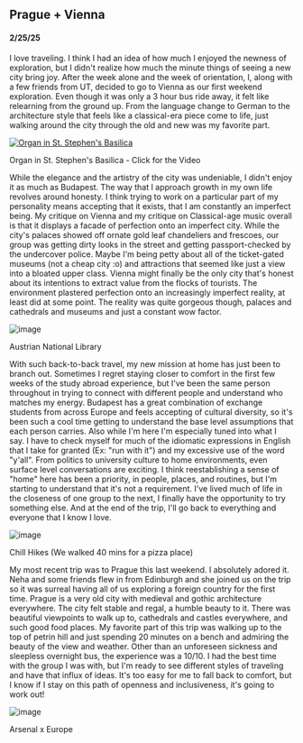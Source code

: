 ## Prague + Vienna
#### 2/25/25

I love traveling. I think I had an idea of how much I enjoyed the newness of exploration, but I didn't realize how much the minute things of seeing a new city bring joy. After the week alone and the week of orientation, I, along with a few friends from UT, decided to go to Vienna as our first weekend exploration. Even though it was only a 3 hour bus ride away, it felt like relearning from the ground up. From the language change to German to the architecture style that feels like a classical-era piece come to life, just walking around the city through the old and new was my favorite part. 

[![Organ in St. Stephen's Basilica](https://github.com/user-attachments/assets/86b382d2-a6ff-4d8c-bbee-3e99032e011a)](https://drive.google.com/file/d/1UPXv-M0eNgXSjOKResxnZz_wKw6sI7DM/view?usp=sharing)
<figcaption>Organ in St. Stephen's Basilica - Click for the Video</figcaption>
<p></p>

While the elegance and the artistry of the city was undeniable, I didn't enjoy it as much as Budapest. The way that I approach growth in my own life revolves around honesty. I think trying to work on a particular part of my personality means accepting that it exists, that I am constantly an imperfect being. My critique on Vienna and my critique on Classical-age music overall is that it displays a facade of perfection onto an imperfect city. While the city's palaces showed off ornate gold leaf chandeliers and frescoes, our group was getting dirty looks in the street and getting passport-checked by the undercover police. Maybe I'm being petty about all of the ticket-gated museums (not a cheap city :o) and attractions that seemed like just a view into a bloated upper class. Vienna might finally be the only city that's honest about its intentions to extract value from the flocks of tourists. The environment plastered perfection onto an increasingly imperfect reality, at least did at some point. The reality was quite gorgeous though, palaces and cathedrals and museums and just a constant wow factor. 

![image](https://github.com/user-attachments/assets/a61f0e9f-041c-475f-9613-a51c3632502e)
<figcaption>Austrian National Library</figcaption><p></p>

With such back-to-back travel, my new mission at home has just been to branch out. Sometimes I regret staying closer to comfort in the first few weeks of the study abroad experience, but I've been the same person throughout in trying to connect with different people and understand who matches my energy. Budapest has a great combination of exchange students from across Europe and feels accepting of cultural diversity, so it's been such a cool time getting to understand the base level assumptions that each person carries. Also while I'm here I'm especially tuned into what I say. I have to check myself for much of the idiomatic expressions in English that I take for granted (Ex: "run with it") and my excessive use of the word "y'all". From politics to university culture to home environments, even surface level conversations are exciting. I think reestablishing a sense of "home" here has been a priority, in people, places, and routines, but I'm starting to understand that it's not a requirement. I've lived much of life in the closeness of one group to the next, I finally have the opportunity to try something else. And at the end of the trip, I'll go back to everything and everyone that I know I love.

![image](https://github.com/user-attachments/assets/e43aa87e-443c-47ac-a7eb-e481168e2d07)
<figcaption>Chill Hikes (We walked 40 mins for a pizza place) </figcaption><p></p>

My most recent trip was to Prague this last weekend. I absolutely adored it. Neha and some friends flew in from Edinburgh and she joined us on the trip so it was surreal having all of us exploring a foreign country for the first time. Prague is a very old city with medieval and gothic architecture everywhere. The city felt stable and regal, a humble beauty to it. There was beautiful viewpoints to walk up to, cathedrals and castles everywhere, and such good food places. My favorite part of this trip was walking up to the top of petrin hill and just spending 20 minutes on a bench and admiring the beauty of the view and weather. Other than an unforeseen sickness and sleepless overnight bus, the experience was a 10/10. I had the best time with the group I was with, but I'm ready to see different styles of traveling and have that influx of ideas. It's too easy for me to fall back to comfort, but I know if I stay on this path of openness and inclusiveness, it's going to work out!

![image](https://github.com/user-attachments/assets/18f2a843-81d0-4016-80df-e50ff4a1571c)
<figcaption>Arsenal x Europe</figcaption><p></p>
